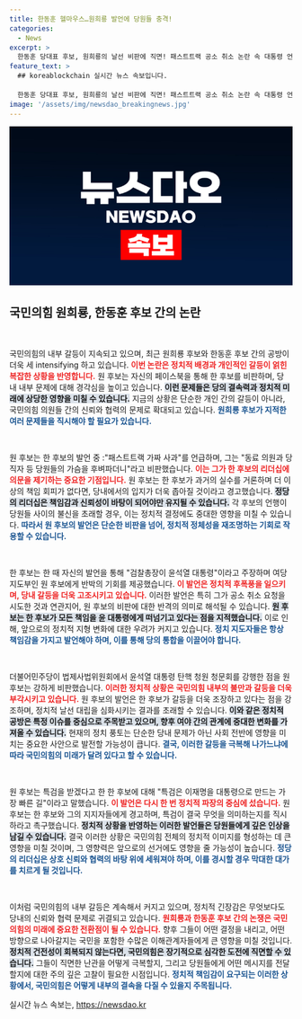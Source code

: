 ```yaml
---
title: 한동훈 헬마우스…원희룡 발언에 당원들 충격!
categories:
  - News
excerpt: >
  한동훈 당대표 후보, 원희룡의 날선 비판에 직면! 패스트트랙 공소 취소 논란 속 대통령 언급으로 갈등 심화. 두 후보의 치열한 대치 속, 정치판이 뒤흔들리고 있다!
feature_text: >
  ## koreablockchain 실시간 뉴스 속보입니다.

  한동훈 당대표 후보, 원희룡의 날선 비판에 직면! 패스트트랙 공소 취소 논란 속 대통령 언급으로 갈등 심화. 두 후보의 치열한 대치 속, 정치판이 뒤흔들리고 있다!
image: '/assets/img/newsdao_breakingnews.jpg'
---
```


<p><img src="/assets/img/newsdao_breakingnews.jpg" alt="koreablockchain 속보" /></p>

<h2 data-ke-size="size26">국민의힘 원희룡, 한동훈 후보 간의 논란</h2>

<p data-ke-size="size16">&nbsp;</p>

<p>국민의힘의 내부 갈등이 지속되고 있으며, 최근 원희룡 후보와 한동훈 후보 간의 공방이 더욱 세 intensifying 하고 있습니다. <b><span style="color: #ee2323;">이번 논란은 정치적 배경과 개인적인 갈등이 얽힌 복잡한 상황을 반영합니다.</span></b> 원 후보는 자신의 페이스북을 통해 한 후보를 비판하며, 당 내 내부 문제에 대해 경각심을 높이고 있습니다. <b><span style="background-color: #21538527;">이런 문제들은 당의 결속력과 정치적 미래에 상당한 영향을 미칠 수 있습니다.</span></b> 지금의 상황은 단순한 개인 간의 갈등이 아니라, 국민의힘 의원들 간의 신뢰와 협력의 문제로 확대되고 있습니다. <b><span style="color: #1a5490;">원희룡 후보가 지적한 여러 문제들을 직시해야 할 필요가 있습니다.</span></b></p>

<p data-ke-size="size16">&nbsp;</p>

<p>원 후보는 한 후보의 발언 중 :"패스트트랙 가짜 사과"를 언급하며, 그는 "동료 의원과 당직자 등 당원들의 가슴을 후벼파더니"라고 비판했습니다. <b><span style="color: #ee2323;">이는 그가 한 후보의 리더십에 의문을 제기하는 중요한 기점입니다.</span></b> 원 후보는 한 후보가 과거의 실수를 거론하며 더 이상의 책임 회피가 없다면, 당내에서의 입지가 더욱 좁아질 것이라고 경고했습니다. <b><span style="background-color: #21538527;">정당의 리더십은 책임감과 신뢰성이 바탕이 되어야만 유지될 수 있습니다.</span></b> 각 후보의 언행이 당원들 사이의 불신을 초래할 경우, 이는 정치적 결정에도 중대한 영향을 미칠 수 있습니다. <b><span style="color: #1a5490;">따라서 원 후보의 발언은 단순한 비판을 넘어, 정치적 정체성을 재조명하는 기회로 작용할 수 있습니다.</span></b></p>

<p data-ke-size="size16">&nbsp;</p>

<p>한 후보는 한 때 자신의 발언을 통해 "검찰총장이 윤석열 대통령"이라고 주장하며 여당 지도부인 원 후보에게 반박의 기회를 제공했습니다. <b><span style="color: #ee2323;">이 발언은 정치적 후폭풍을 일으키며, 당내 갈등을 더욱 고조시키고 있습니다.</span></b> 이러한 발언은 특히 그가 공소 취소 요청을 시도한 것과 연관지어, 원 후보의 비판에 대한 반격의 의미로 해석될 수 있습니다. <b><span style="background-color: #21538527;">원 후보는 한 후보가 모든 책임을 윤 대통령에게 떠넘기고 있다는 점을 지적했습니다.</span></b> 이로 인해, 앞으로의 정치적 지형 변화에 대한 우려가 커지고 있습니다. <b><span style="color: #1a5490;">정치 지도자들은 항상 책임감을 가지고 발언해야 하며, 이를 통해 당의 통합을 이끌어야 합니다.</span></b></p>

<p data-ke-size="size16">&nbsp;</p>

<p>더불어민주당이 법제사법위원회에서 윤석열 대통령 탄핵 청원 청문회를 강행한 점을 원 후보는 강하게 비판했습니다. <b><span style="color: #ee2323;">이러한 정치적 상황은 국민의힘 내부의 불만과 갈등을 더욱 부각시키고 있습니다.</span></b> 원 후보의 발언은 한 후보가 갈등을 더욱 조장하고 있다는 점을 강조하며, 정치적 날선 대립을 심화시키는 결과를 초래할 수 있습니다. <b><span style="background-color: #21538527;">이와 같은 정치적 공방은 특정 이슈를 중심으로 주목받고 있으며, 향후 여야 간의 관계에 중대한 변화를 가져올 수 있습니다.</span></b> 현재의 정치 풍토는 단순한 당내 문제가 아닌 사회 전반에 영향을 미치는 중요한 사안으로 발전할 가능성이 큽니다. <b><span style="color: #1a5490;">결국, 이러한 갈등을 극복해 나가느냐에 따라 국민의힘의 미래가 달려 있다고 할 수 있습니다.</span></b></p>

<p data-ke-size="size16">&nbsp;</p>

<p>원 후보는 특검을 받겠다고 한 한 후보에 대해 "특검은 이재명을 대통령으로 만드는 가장 빠른 길"이라고 말했습니다. <b><span style="color: #ee2323;">이 발언은 다시 한 번 정치적 파장의 중심에 섰습니다.</span></b> 원 후보는 한 후보와 그의 지지자들에게 경고하며, 특검이 결국 무엇을 의미하는지를 직시하라고 촉구했습니다. <b><span style="background-color: #21538527;">정치적 상황을 반영하는 이러한 발언들은 당원들에게 깊은 인상을 남길 수 있습니다.</span></b> 결국 이러한 상황은 국민의힘 전체의 정치적 이미지를 형성하는 데 큰 영향을 미칠 것이며, 그 영향력은 앞으로의 선거에도 영향을 줄 가능성이 높습니다. <b><span style="color: #1a5490;">정당의 리더십은 상호 신뢰와 협력의 바탕 위에 세워져야 하며, 이를 경시할 경우 막대한 대가를 치르게 될 것입니다.</span></b></p>

<p data-ke-size="size16">&nbsp;</p>

<p>이처럼 국민의힘의 내부 갈등은 계속해서 커지고 있으며, 정치적 긴장감은 무엇보다도 당내의 신뢰와 협력 문제로 귀결되고 있습니다. <b><span style="color: #ee2323;">원희룡과 한동훈 후보 간의 논쟁은 국민의힘의 미래에 중요한 전환점이 될 수 있습니다.</span></b> 향후 그들이 어떤 결정을 내리고, 어떤 방향으로 나아갈지는 국민을 포함한 수많은 이해관계자들에게 큰 영향을 미칠 것입니다. <b><span style="background-color: #21538527;">정치적 건전성이 회복되지 않는다면, 국민의힘은 장기적으로 심각한 도전에 직면할 수 있습니다.</span></b> 그들이 직면한 난관을 어떻게 극복할지, 그리고 당원들에게 어떤 메시지를 전달할지에 대한 주의 깊은 고찰이 필요한 시점입니다. <b><span style="color: #1a5490;">정치적 책임감이 요구되는 이러한 상황에서, 국민의힘은 어떻게 내부의 결속을 다질 수 있을지 주목됩니다.</span></b></p>
실시간 뉴스 속보는, <a href="https://newsdao.kr" rel="dofollow">https://newsdao.kr</a>


